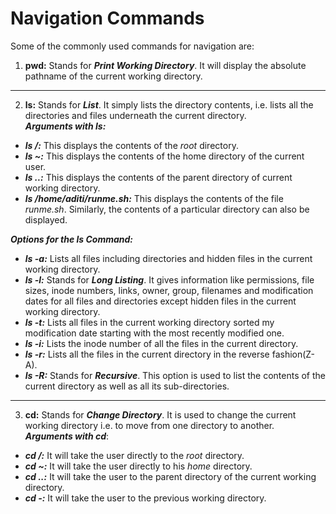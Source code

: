 # Navigation Commands
Some of the commonly used commands for navigation are:
1. **pwd:** Stands for ***Print Working Directory***. It will display the absolute pathname of the current working directory.<br>
***
2. **ls:** Stands for ***List***. It simply lists the directory contents, i.e. lists all the directories and files underneath the current directory.<br>
***Arguments with ls:***
  * ***ls /:*** This displays the contents of the *root* directory.
  * ***ls ~:*** This displays the contents of the home directory of the current user.
  * ***ls ..:*** This displays the contents of the parent directory of current working directory.
  * ***ls /home/aditi/runme.sh:*** This displays the contents of the file  *runme.sh*. Similarly, the contents of a particular directory can also be displayed.<br>

***Options for the ls Command:***  
  * ***ls -a:*** Lists all files including directories and hidden files in the current working directory.
  * ***ls -l:*** Stands for ***Long Listing***. It gives information like permissions, file sizes, inode numbers, links, owner, group, filenames and modification dates for all files and directories except hidden files in the current working directory.
  * ***ls -t:*** Lists all files in the current working directory sorted my modification date starting with the most recently modified one.
  * ***ls -i:*** Lists the inode number of all the files in the current directory.
  * ***ls -r:*** Lists all the files in the current directory in the reverse fashion(Z-A).
  * ***ls -R:*** Stands for ***Recursive***. This option is used to list the contents of the current directory as well as all its sub-directories.<br>
***
3. **cd:** Stands for ***Change Directory***. It is used to change the current working directory i.e. to move from one directory to another.<br>
***Arguments with cd***:
  * ***cd /:*** It will take the user directly to the *root* directory.
  * ***cd ~:*** It will take the user directly to his *home* directory.
  * ***cd ..:*** It will take the user to the parent directory of the current working directory.
  * ***cd -:*** It will take the user to the previous working directory.
